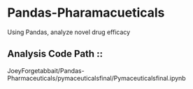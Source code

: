 # Pandas-Pharamacueticals
Using Pandas, analyze novel drug efficacy

## Analysis Code Path ::
JoeyForgetabbait/Pandas-Pharmaceuticals/pymaceuticalsfinal/Pymaceuticalsfinal.ipynb
